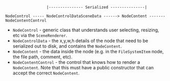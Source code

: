 ﻿
```
                  |--------------- Serialized ---------------|
                  
NodeControl ----- NodeControlDataSceneData ------> NodeContent ------- NodeContentControl
```


- `NodeControl` - generic class that understands user selecting, resizing, etc via the `SceneRenderer`.
- `NodeControlData` - the x,y,w,h details of the node that need to be serialized out to disk, and contains the `NodeContent`.
- `NodeContent` - the data inside the node (e.g. in the `FileSystemItem` node, the file path, comment, etc).
- `NodeContentControl` - the control that knows how to render a `NodeContent`.  Note that this must have a public constructor that can accept the correct `NodeContent`.

